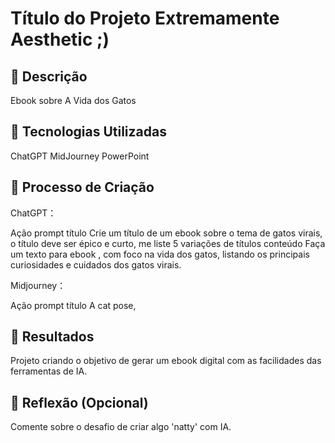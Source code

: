 # Título do Projeto Extremamente Aesthetic ;)

## 📒 Descrição
Ebook sobre A Vida dos Gatos

## 🤖 Tecnologias Utilizadas
ChatGPT
MidJourney
PowerPoint

## 🧐 Processo de Criação
ChatGPT：

Ação	prompt
título	Crie um título de um ebook sobre o tema de gatos virais, o título deve ser épico e curto,  me liste 5 variações de títulos
conteúdo	Faça um texto para ebook , com foco na vida dos gatos, listando os principais curiosidades e cuidados dos gatos virais.

Midjourney：

Ação	prompt
título	A cat pose, 

## 🚀 Resultados
Projeto criando o objetivo de gerar um ebook digital com as facilidades das ferramentas de IA.

## 💭 Reflexão (Opcional)
Comente sobre o desafio de criar algo 'natty' com IA.

